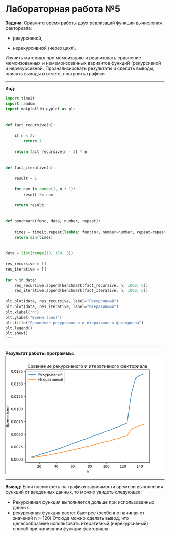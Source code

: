 # Лабораторная работа №5
**Задача**:
Сравните время работы двух реализаций функции вычисления факториала:

- рекурсивной,

- нерекурсивной (через цикл).

Изучить материал про мемоизацию и реализовать сравнение мемоизованных и немемоизованных вариантов функций (рекурсивной и нерекурсивной. Проанализировать результаты и сделать выводы, описать выводы в отчете, построить графики
___

**Код**:
```python
import timeit
import random
import matplotlib.pyplot as plt


def fact_recursive(n):

    if n < 2:
        return 1

    return fact_recursive(n - 1) * n


def fact_iterative(n):

    result = 1

    for num in range(1, n + 1):
        result *= num

    return result


def benchmark(func, data, number, repeat):

    times = timeit.repeat(lambda: func(n), number=number, repeat=repeat)
    return min(times)


data = list(range(10, 150, 5))

res_recursive = []
res_iterative = []

for n in data:
    res_recursive.append(benchmark(fact_recursive, n, 1000, 5))
    res_iterative.append(benchmark(fact_iterative, n, 1000, 5))

plt.plot(data, res_recursive, label="Рекурсивный")
plt.plot(data, res_iterative, label="Итеративный")
plt.xlabel("n")
plt.ylabel("Время (сек)")
plt.title("Сравнение рекурсивного и итеративного факториала")
plt.legend()
plt.show()
"""
```
___
**Результат работы программы:**
![](img/result.png)
___
**Вывод:**
Если посмотреть на графики зависимости времени выполнения функций от введенных данных, то можно увидеть следующее:
- Рекурсивная функция выполняется дольше при использованных данных
- рекурсивная функция растет быстрее (особенно начиная от значений n > 120)
Отсюда можно сделать вывод, что целесообразнее использовать итеративный (нерекурсивный) способ при написании функции факториала